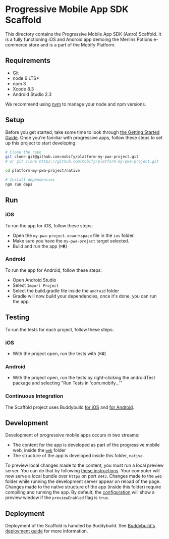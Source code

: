 # Progressive Mobile App SDK Scaffold

This directory contains the Progressive Mobile App SDK (Astro) Scaffold. It is a fully functioning iOS and Android app demoing the Merlins Potions e-commerce store and is a part of the Mobify Platform.

## Requirements

* [Git](https://git-scm.com/)
* node 6 LTS\*
* npm 3
* Xcode 8.3
* Android Studio 2.3

We recommend using [nvm](https://github.com/creationix/nvm#installation) to manage your node and npm versions. 

## Setup

Before you get started, take some time to look through [the Getting Started Guide](http://astro.mobify.com/latest/guides/before-you-begin/). Once you're familiar with progressive apps, follow these steps to set up this project to start developing:

```sh
# Clone the repo
git clone git@github.com:mobify/platform-my-pwa-project.git
# or git clone https://github.com/mobify/platform-my-pwa-project.git

cd platform-my-pwa-project/native

# Install dependencies
npm run deps
```

## Run

### iOS
To run the app for iOS, follow these steps:
- Open the `my-pwa-project.xcworkspace` file in the `ios` folder.
- Make sure you have the `my-pwa-project` target selected.
- Build and run the app (<kbd>⌘**R**</kbd>)

### Android
To run the app for Android, follow these steps:
- Open Android Studio
- Select `Import Project`
- Select the build.gradle file inside the `android` folder
- Gradle will now build your dependencies, once it's done, you can run the app.

## Testing
To run the tests for each project, follow these steps:

### iOS
- With the project open, run the tests with (<kbd>⌘**U**</kbd>)

### Android
- With the project open, run the tests by right-clicking the androidTest package and selecting "Run Tests in 'com.mobify...'"

### Continuous Integration
The Scaffold project uses Buddybuild [for iOS](https://dashboard.buddybuild.com/apps/58adef614b5a980100922518) and [for Android](https://dashboard.buddybuild.com/apps/58addc71d556a80100e89aa3).

## Development
Development of progressive mobile apps occurs in two streams:

- The content for the app is developed as part of the progressive mobile web, inside the [`web`](../web) folder
- The structure of the app is developed inside this folder, `native`.

To preview local changes made to the content, you must run a local preview server. You can do that by following [these instructions](../web#setup). Your computer will now serve a local bundle over `https` on port `8443`. Changes made to the `web` folder while running the development server appear on reload of the page. Changes made to the native structure of the app (inside this folder) require compiling and running the app.
By default, the [configuration](../native/app/config/baseConfig.js) will show a preview window if the `previewEnabled` flag is `true`.

## Deployment
Deployment of the Scaffold is handled by Buddybuild. See [Buddybuild's deployment guide](http://docs.buddybuild.com/docs/deploy-manually) for more information.


